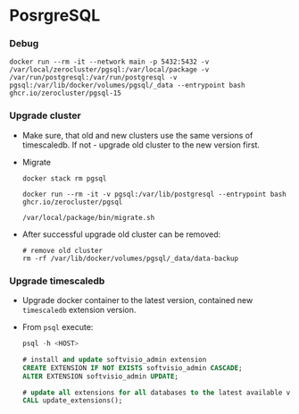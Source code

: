 # PosrgreSQL

### Debug

```shell
docker run --rm -it --network main -p 5432:5432 -v /var/local/zerocluster/pgsql:/var/local/package -v /var/run/postgresql:/var/run/postgresql -v pgsql:/var/lib/docker/volumes/pgsql/_data --entrypoint bash ghcr.io/zerocluster/pgsql-15
```

### Upgrade cluster

-   Make sure, that old and new clusters use the same versions of timescaledb. If not - upgrade old cluster to the new version first.

-   Migrate

    ```shell
    docker stack rm pgsql

    docker run --rm -it -v pgsql:/var/lib/postgresql --entrypoint bash ghcr.io/zerocluster/pgsql

    /var/local/package/bin/migrate.sh
    ```

-   After successful upgrade old cluster can be removed:

    ```shell
    # remove old cluster
    rm -rf /var/lib/docker/volumes/pgsql/_data/data-backup
    ```

### Upgrade timescaledb

-   Upgrade docker container to the latest version, contained new `timescaledb` extension version.

-   From `psql` execute:

    ```sql
    psql -h <HOST>

    # install and update softvisio_admin extension
    CREATE EXTENSION IF NOT EXISTS softvisio_admin CASCADE;
    ALTER EXTENSION softvisio_admin UPDATE;

    # update all extensions for all databases to the latest available versions
    CALL update_extensions();
    ```
